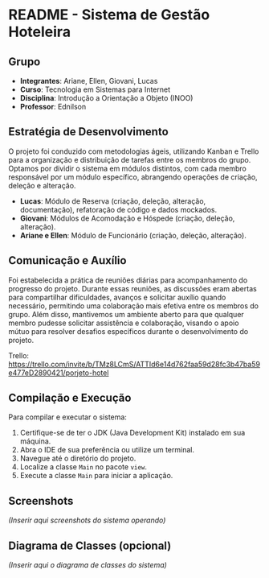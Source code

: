 # README - Sistema de Gestão Hoteleira

## Grupo

- **Integrantes**: Ariane, Ellen, Giovani, Lucas
- **Curso**: Tecnologia em Sistemas para Internet
- **Disciplina**: Introdução a Orientação a Objeto (INOO)
- **Professor**: Ednilson

## Estratégia de Desenvolvimento

O projeto foi conduzido com metodologias ágeis, utilizando Kanban e Trello para a organização e distribuição de tarefas entre os membros do grupo. Optamos por dividir o sistema em módulos distintos, com cada membro responsável por um módulo específico, abrangendo operações de criação, deleção e alteração.

- **Lucas**: Módulo de Reserva (criação, deleção, alteração, documentação), refatoração de código e dados mockados.
- **Giovani**: Módulos de Acomodação e Hóspede (criação, deleção, alteração).
- **Ariane e Ellen**: Módulo de Funcionário (criação, deleção, alteração).

## Comunicação e Auxílio

Foi estabelecida a prática de reuniões diárias para acompanhamento do progresso do projeto. Durante essas reuniões, as discussões eram abertas para compartilhar dificuldades, avanços e solicitar auxílio quando necessário, permitindo uma colaboração mais efetiva entre os membros do grupo. Além disso, mantivemos um ambiente aberto para que qualquer membro pudesse solicitar assistência e colaboração, visando o apoio mútuo para resolver desafios específicos durante o desenvolvimento do projeto.

Trello: https://trello.com/invite/b/TMz8LCmS/ATTId6e14d762faa59d28fc3b47ba59e477eD2890421/porjeto-hotel

## Compilação e Execução

Para compilar e executar o sistema:
1. Certifique-se de ter o JDK (Java Development Kit) instalado em sua máquina.
2. Abra o IDE de sua preferência ou utilize um terminal.
3. Navegue até o diretório do projeto.
4. Localize a classe `Main` no pacote `view`.
5. Execute a classe `Main` para iniciar a aplicação.

## Screenshots

_(Inserir aqui screenshots do sistema operando)_

## Diagrama de Classes (opcional)

_(Inserir aqui o diagrama de classes do sistema)_
